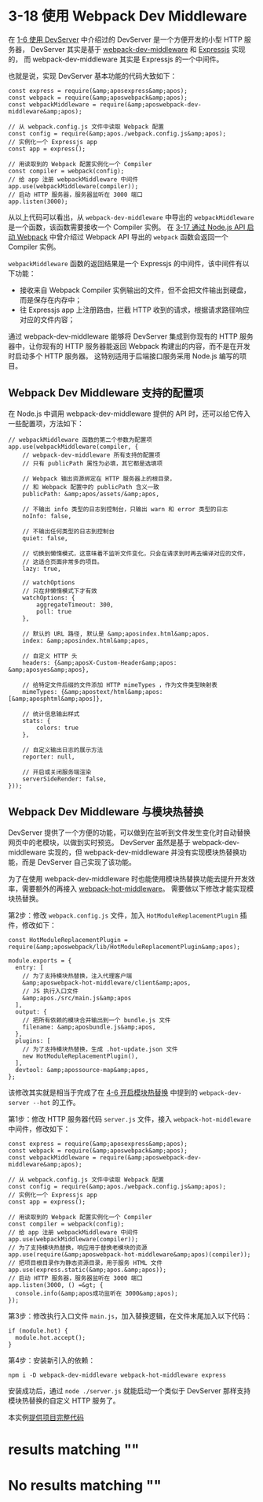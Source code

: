 
# 3-18 使用 Webpack Dev Middleware

在 [1-6 使用 DevServer](../1入门/1-6使用DevServer.html) 中介绍过的 DevServer 是一个方便开发的小型 HTTP 服务器，
DevServer 其实是基于 [webpack-dev-middleware](https://github.com/webpack/webpack-dev-middleware) 和 [Expressjs](https://expressjs.com) 实现的，
而 webpack-dev-middleware 其实是 Expressjs 的一个中间件。

也就是说，实现 DevServer 基本功能的代码大致如下：

```
const express = require(&amp;aposexpress&amp;apos);
const webpack = require(&amp;aposwebpack&amp;apos);
const webpackMiddleware = require(&amp;aposwebpack-dev-middleware&amp;apos);

// 从 webpack.config.js 文件中读取 Webpack 配置 
const config = require(&amp;apos./webpack.config.js&amp;apos);
// 实例化一个 Expressjs app
const app = express();

// 用读取到的 Webpack 配置实例化一个 Compiler
const compiler = webpack(config);
// 给 app 注册 webpackMiddleware 中间件
app.use(webpackMiddleware(compiler));
// 启动 HTTP 服务器，服务器监听在 3000 端口 
app.listen(3000);

```

从以上代码可以看出，从 `webpack-dev-middleware` 中导出的 `webpackMiddleware` 是一个函数，该函数需要接收一个 Compiler 实例。
在 [3-17 通过 Node.js API 启动 Webpack](3-17通过Node.jsAPI启动Webpack.html) 中曾介绍过 Webpack API 导出的 `webpack` 函数会返回一个Compiler 实例。

`webpackMiddleware` 函数的返回结果是一个 Expressjs 的中间件，该中间件有以下功能：

- 接收来自 Webpack Compiler 实例输出的文件，但不会把文件输出到硬盘，而是保存在内存中；
- 往 Expressjs app 上注册路由，拦截 HTTP 收到的请求，根据请求路径响应对应的文件内容；

通过 webpack-dev-middleware 能够将 DevServer 集成到你现有的 HTTP 服务器中，让你现有的 HTTP 服务器能返回 Webpack 构建出的内容，而不是在开发时启动多个 HTTP 服务器。
这特别适用于后端接口服务采用 Node.js 编写的项目。 

## Webpack Dev Middleware 支持的配置项

在 Node.js 中调用 webpack-dev-middleware 提供的 API 时，还可以给它传入一些配置项，方法如下：

```
// webpackMiddleware 函数的第二个参数为配置项
app.use(webpackMiddleware(compiler, {
    // webpack-dev-middleware 所有支持的配置项
    // 只有 publicPath 属性为必填，其它都是选填项

    // Webpack 输出资源绑定在 HTTP 服务器上的根目录，
    // 和 Webpack 配置中的 publicPath 含义一致 
    publicPath: &amp;apos/assets/&amp;apos,

    // 不输出 info 类型的日志到控制台，只输出 warn 和 error 类型的日志
    noInfo: false,

    // 不输出任何类型的日志到控制台
    quiet: false,

    // 切换到懒惰模式，这意味着不监听文件变化，只会在请求到时再去编译对应的文件，
    // 这适合页面非常多的项目。
    lazy: true,

    // watchOptions
    // 只在非懒惰模式下才有效
    watchOptions: {
        aggregateTimeout: 300,
        poll: true
    },

    // 默认的 URL 路径, 默认是 &amp;aposindex.html&amp;apos.
    index: &amp;aposindex.html&amp;apos,

    // 自定义 HTTP 头
    headers: {&amp;aposX-Custom-Header&amp;apos: &amp;aposyes&amp;apos},

    // 给特定文件后缀的文件添加 HTTP mimeTypes ，作为文件类型映射表
    mimeTypes: {&amp;apostext/html&amp;apos: [&amp;aposphtml&amp;apos]},

    // 统计信息输出样式
    stats: {
        colors: true
    },

    // 自定义输出日志的展示方法
    reporter: null,

    // 开启或关闭服务端渲染
    serverSideRender: false,
}));

```

## Webpack Dev Middleware 与模块热替换

DevServer 提供了一个方便的功能，可以做到在监听到文件发生变化时自动替换网页中的老模块，以做到实时预览。
DevServer 虽然是基于 webpack-dev-middleware 实现的，但 webpack-dev-middleware 并没有实现模块热替换功能，而是 DevServer 自己实现了该功能。

为了在使用 webpack-dev-middleware 时也能使用模块热替换功能去提升开发效率，需要额外的再接入 [webpack-hot-middleware](https://github.com/glenjamin/webpack-hot-middleware)。
需要做以下修改才能实现模块热替换。

第2步：修改 `webpack.config.js` 文件，加入 `HotModuleReplacementPlugin` 插件，修改如下：

```
const HotModuleReplacementPlugin = require(&amp;aposwebpack/lib/HotModuleReplacementPlugin&amp;apos);

module.exports = {
  entry: [
    // 为了支持模块热替换，注入代理客户端
    &amp;aposwebpack-hot-middleware/client&amp;apos,
    // JS 执行入口文件
    &amp;apos./src/main.js&amp;apos
  ],
  output: {
    // 把所有依赖的模块合并输出到一个 bundle.js 文件
    filename: &amp;aposbundle.js&amp;apos,
  },
  plugins: [
    // 为了支持模块热替换，生成 .hot-update.json 文件
    new HotModuleReplacementPlugin(),
  ],
  devtool: &amp;apossource-map&amp;apos,
};

```

该修改其实就是相当于完成了在 [4-6 开启模块热替换](../4优化/4-6开启模块热替换.html) 中提到的 `webpack-dev-server --hot` 的工作。

第1步：修改 HTTP 服务器代码 `server.js` 文件，接入 `webpack-hot-middleware` 中间件，修改如下：

```
const express = require(&amp;aposexpress&amp;apos);
const webpack = require(&amp;aposwebpack&amp;apos);
const webpackMiddleware = require(&amp;aposwebpack-dev-middleware&amp;apos);

// 从 webpack.config.js 文件中读取 Webpack 配置
const config = require(&amp;apos./webpack.config.js&amp;apos);
// 实例化一个 Expressjs app
const app = express();

// 用读取到的 Webpack 配置实例化一个 Compiler
const compiler = webpack(config);
// 给 app 注册 webpackMiddleware 中间件
app.use(webpackMiddleware(compiler));
// 为了支持模块热替换，响应用于替换老模块的资源
app.use(require(&amp;aposwebpack-hot-middleware&amp;apos)(compiler));
// 把项目根目录作为静态资源目录，用于服务 HTML 文件
app.use(express.static(&amp;apos.&amp;apos));
// 启动 HTTP 服务器，服务器监听在 3000 端口
app.listen(3000, () =&gt; {
  console.info(&amp;apos成功监听在 3000&amp;apos);
});

```

第3步：修改执行入口文件 `main.js`，加入替换逻辑，在文件末尾加入以下代码：

```
if (module.hot) {
  module.hot.accept();
}

```

第4步：安装新引入的依赖：

```
npm i -D webpack-dev-middleware webpack-hot-middleware express

```

安装成功后，通过 `node ./server.js` 就能启动一个类似于 DevServer 那样支持模块热替换的自定义 HTTP 服务了。

> 
本实例[提供项目完整代码](http://webpack.wuhaolin.cn/3-18使用WebpackDevMiddleware.zip)


#  results matching ""

# No results matching ""
